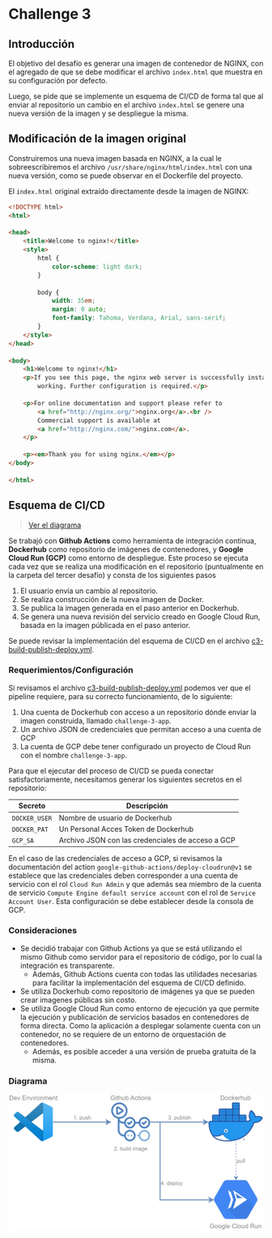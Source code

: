 # Challenge 3

## Introducción

El objetivo del desafío es generar una imagen de contenedor de NGINX, con el agregado de que se debe modificar el archivo `index.html` que muestra en su configuración por defecto. 

Luego, se pide que se implemente un esquema de CI/CD de forma tal que al enviar al repositorio un cambio en el archivo `index.html` se genere una nueva versión de la imagen y se despliegue la misma. 

## Modificación de la imagen original

Construiremos una nueva imagen basada en NGINX, a la cual le sobreescribiremos el archivo `/usr/share/nginx/html/index.html` con una nueva versión, como se puede observar en el Dockerfile del proyecto. 

El `index.html` original extraído directamente desde la imagen de NGINX:

```html
<!DOCTYPE html>
<html>

<head>
    <title>Welcome to nginx!</title>
    <style>
        html {
            color-scheme: light dark;
        }

        body {
            width: 35em;
            margin: 0 auto;
            font-family: Tahoma, Verdana, Arial, sans-serif;
        }
    </style>
</head>

<body>
    <h1>Welcome to nginx!</h1>
    <p>If you see this page, the nginx web server is successfully installed and
        working. Further configuration is required.</p>

    <p>For online documentation and support please refer to
        <a href="http://nginx.org/">nginx.org</a>.<br />
        Commercial support is available at
        <a href="http://nginx.com/">nginx.com</a>.
    </p>

    <p><em>Thank you for using nginx.</em></p>
</body>

</html>
```

## Esquema de CI/CD

> [Ver el diagrama](#diagrama)

Se trabajó con **Github Actions** como herramienta de integración continua, **Dockerhub** como repositorio de imágenes de contenedores, y **Google Cloud Run (GCP)** como entorno de despliegue. Este proceso se ejecuta cada vez que se realiza una modificación en el repositorio (puntualmente en la carpeta del tercer desafío) y consta de los siguientes pasos

1. El usuario envía un cambio al repositorio.
1. Se realiza construcción de la nueva imagen de Docker.
1. Se publica la imagen generada en el paso anterior en Dockerhub.
1. Se genera una nueva revisión del servicio creado en Google Cloud Run, basada en la imagen públicada en el paso anterior.

Se puede revisar la implementación del esquema de CI/CD en el archivo [c3-build-publish-deploy.yml](../.github/workflows/c3-build-publish-deploy.yml).

### Requerimientos/Configuración

Si revisamos el archivo [c3-build-publish-deploy.yml](../.github/workflows/c3-build-publish-deploy.yml) podemos ver que el pipeline requiere, para su correcto funcionamiento, de lo siguiente:

1. Una cuenta de Dockerhub con acceso a un repositorio dónde enviar la imagen construida, llamado `challenge-3-app`.
2. Un archivo JSON de credenciales que permitan acceso a una cuenta de GCP
3. La cuenta de GCP debe tener configurado un proyecto de Cloud Run con el nombre `challenge-3-app`.

Para que el ejecutar del proceso de CI/CD se pueda conectar satisfactoriamente, necesitamos generar los siguientes secretos en el repositorio:

| Secreto       | Descripción                                       |
| ------------- | ------------------------------------------------- |
| `DOCKER_USER` | Nombre de usuario de Dockerhub                    |
| `DOCKER_PAT`  | Un Personal Acces Token de Dockerhub              |
| `GCP_SA`      | Archivo JSON con las credenciales de acceso a GCP |

En el caso de las credenciales de acceso a GCP, si revisamos la documentación del action `google-github-actions/deploy-cloudrun@v1` se establece que las credenciales deben corresponder a una cuenta de servicio con el rol `Cloud Run Admin` y que además sea miembro de la cuenta de servicio `Compute Engine default service account` con el rol de `Service Account User`. Esta configuración se debe establecer desde la consola de GCP.

### Consideraciones

* Se decidió trabajar con Github Actions ya que se está utilizando el mismo Github como servidor para el repositorio de código, por lo cual la integración es transparente. 
    * Además, Github Actions cuenta con todas las utilidades necesarias para facilitar la implementación del esquema de CI/CD definido.
* Se utiliza Dockerhub como repositorio de imágenes ya que se pueden crear imagenes públicas sin costo. 
* Se utiliza Google Cloud Run como entorno de ejecución ya que permite la ejecución y publicación de servicios basados en contenedores de forma directa. Como la aplicación a desplegar solamente cuenta con un contenedor, no se requiere de un entorno de orquestación de contenedores. 
    * Además, es posible acceder a una versión de prueba gratuita de la misma. 

### Diagrama 

![Esquema de CICD](imgs/CICD.jpg "Esquema de CI/CD")